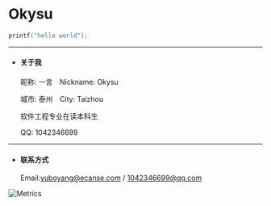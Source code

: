 # Okysu

```cpp
printf("hello world");
```

------

- #### 关于我

  昵称: 一言 Nickname: Okysu

  城市: 泰州 City: Taizhou

  软件工程专业在读本科生

  QQ: 1042346699

------

- #### 联系方式

  Email:yuboyang@ecanse.com / 1042346699@qq.com


![Metrics](https://metrics.lecoq.io/Okysu?template=classic&isocalendar=1&stars=1&languages=1&followup=1&base.indepth=false&base.hireable=false&isocalendar.duration=half-year&languages.limit=8&languages.threshold=0%25&languages.other=false&languages.colors=github&languages.sections=most-used&languages.indepth=false&languages.analysis.timeout=15&languages.categories=markup%2C%20programming&languages.recent.categories=markup%2C%20programming&languages.recent.load=300&languages.recent.days=14&stars.limit=4&followup.sections=repositories&followup.indepth=false&config.timezone=Asia%2FHong_Kong)